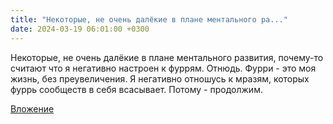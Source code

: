 ```yaml
---
title: "Некоторые, не очень далёкие в плане ментального ра..."
date: 2024-03-19 06:01:00 +0300
---
```


Некоторые, не очень далёкие в плане ментального развития, почему-то считают что я негативно настроен к фуррям.
Отнюдь.
Фурри - это моя жизнь, без преувеличения. Я негативно отношусь к мразям, которых фуррь сообществ в себя всасывает. Потому - продолжим.

[Вложение](/assets/vk_photos/2/7qUfVUcDeb0.jpg)

